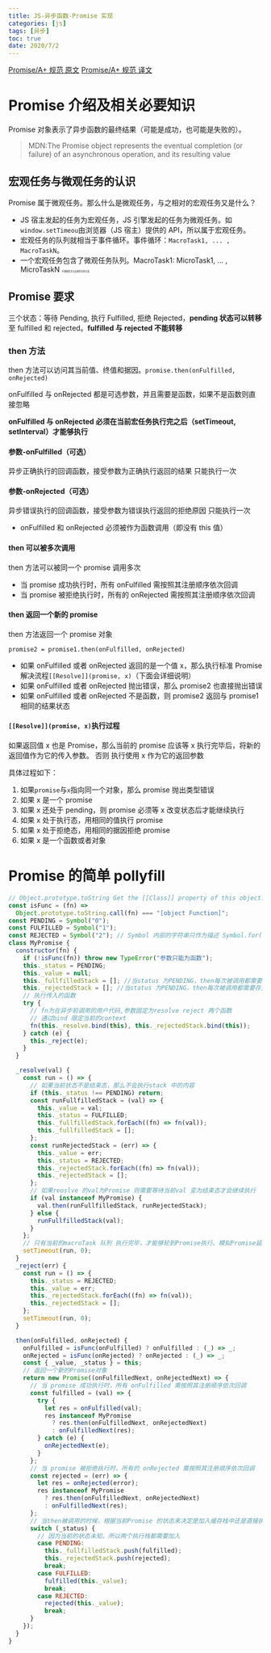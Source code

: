 ```yaml
---
title: JS-异步函数-Promise 实现
categories: [js]
tags: [异步]
toc: true
date: 2020/7/2
---
```


[Promise/A+ 规范 原文](https://promisesaplus.com/)
[Promise/A+ 规范 译文](https://www.ituring.com.cn/article/66566)

# Promise 介绍及相关必要知识

Promise 对象表示了异步函数的最终结果（可能是成功，也可能是失败的）。

> MDN:The Promise object represents the eventual completion (or failure) of an asynchronous operation, and its resulting value

## 宏观任务与微观任务的认识

Promise 属于微观任务。那么什么是微观任务，与之相对的宏观任务又是什么？

- JS 宿主发起的任务为宏观任务，JS 引擎发起的任务为微观任务。如`window.setTimeou`由浏览器（JS 宿主）提供的 API，所以属于宏观任务。
- 宏观任务的队列就相当于事件循环。事件循环：`MacroTask1, ... , MacroTaskN`。
- 一个宏观任务包含了微观任务队列。MacroTask1: MicroTask1, ... , MicroTaskN
  <!-- ![JS 宏观任务与微观任务](promise.png) -->
  <img src="promise.png" style="zoom:30%;" alt="微观任务与宏观任务的关系">

## Promise 要求

三个状态：等待 Pending, 执行 Fulfilled, 拒绝 Rejected，**pending 状态可以转移**至 fulfilled 和 rejected。**fulfilled 与 rejected 不能转移**

### then 方法

then 方法可以访问其当前值、终值和据因。`promise.then(onFulfilled, onRejected)`

onFulfilled 与 onRejected 都是可选参数，并且需要是函数，如果不是函数则直接忽略

**onFulfilled 与 onRejected 必须在当前宏任务执行完之后（setTimeout, setInterval）才能够执行**

#### 参数-onFulfilled（可选）

异步正确执行的回调函数，接受参数为正确执行返回的结果
只能执行一次

#### 参数-onRejected（可选）

异步错误执行的回调函数，接受参数为错误执行返回的拒绝原因
只能执行一次

- onFulfilled 和 onRejected 必须被作为函数调用（即没有 this 值）

#### then 可以被多次调用

then 方法可以被同一个 promise 调用多次

- 当 promise 成功执行时，所有 onFulfilled 需按照其注册顺序依次回调
- 当 promise 被拒绝执行时，所有的 onRejected 需按照其注册顺序依次回调

#### then 返回一个新的 promise

then 方法返回一个 promise 对象

```
promise2 = promise1.then(onFulfilled, onRejected)
```

- 如果 onFulfilled 或者 onRejected 返回的是一个值 x，那么执行标准 Promise 解决流程`[[Resolve]](promise, x)`（下面会详细说明）
- 如果 onFulfilled 或者 onRejected 抛出错误，那么 promise2 也直接抛出错误
- 如果 onFulfilled 或者 onRejected 不是函数，则 promise2 返回与 promise1 相同的结果状态

#### `[[Resolve]](promise, x)`执行过程

如果返回值 x 也是 Promise，那么当前的 promise 应该等 x 执行完毕后，将新的返回值作为它的传入参数。
否则 执行使用 x 作为它的返回参数

具体过程如下：

1. 如果`promise`与`x`指向同一个对象，那么 promise 抛出类型错误
2. 如果 x 是一个 promise
3. 如果 x 还处于 pending，则 promise 必须等 x 改变状态后才能继续执行
4. 如果 x 处于执行态，用相同的值执行 promise
5. 如果 x 处于拒绝态，用相同的据因拒绝 promise
6. 如果 x 是一个函数或者对象

# Promise 的简单 pollyfill

```js
// Object.prototype.toString Get the [[Class]] property of this object.
const isFunc = (fn) =>
  Object.prototype.toString.call(fn) === "[object Function]";
const PENDING = Symbol("0");
const FULFILLED = Symbol("1");
const REJECTED = Symbol("2"); // Symbol 内部的字符串只作为描述 Symbol.for(key) 会查找是否有名为key的symbol 如果没有则创建一个
class MyPromise {
  constructor(fn) {
    if (!isFunc(fn)) throw new TypeError("参数只能为函数");
    this._status = PENDING;
    this._value = null;
    this._fullfilledStack = []; //当status 为PENDING，then每次被调用都需要存入对应的stack
    this._rejectedStack = []; //当status 为PENDING，then每次被调用都需要存入对应的stack
    // 执行传入的函数
    try {
      // fn为在异步前调用的用户代码,参数固定为resolve reject 两个函数
      // 通过bind 限定当前的context
      fn(this._resolve.bind(this), this._rejectedStack.bind(this));
    } catch (e) {
      this._reject(e);
    }
  }

  _resolve(val) {
    const run = () => {
      // 如果当前状态不是结束态，那么不会执行stack 中的内容
      if (this._status !== PENDING) return;
      const runFullfilledStack = (val) => {
        this._value = val;
        this._status = FULFILLED;
        this._fullfilledStack.forEach((fn) => fn(val));
        this._fullfilledStack = [];
      };
      const runRejectedStack = (err) => {
        this._value = err;
        this._status = REJECTED;
        this._rejectedStack.forEach((fn) => fn(val));
        this._rejectedStack = [];
      };
      // 如果reoslve 的val为Promise 则需要等待当前val 变为结束态才会继续执行
      if (val instanceof MyPromise) {
        val.then(runFullfilledStack, runRejectedStack);
      } else {
        runFullfilledStack(val);
      }
    };
    // 只有当前的macroTask 队列 执行完毕，才能够轮到Promise执行。模拟Promise延迟执行
    setTimeout(run, 0);
  }
  _reject(err) {
    const run = () => {
      this._status = REJECTED;
      this._value = err;
      this._rejectedStack.forEach((fn) => fn(val));
      this._rejectedStack = [];
    };
    setTimeout(run, 0);
  }

  then(onFulfilled, onRejected) {
    onFulfilled = isFunc(onFulfilled) ? onFulfilled : (_) => _;
    onRejected = isFunc(onRejected) ? onRejected : (_) => _;
    const { _value, _status } = this;
    // 返回一个新的Promise对象
    return new Promise((onFulfilledNext, onRejectedNext) => {
      // 当 promise 成功执行时，所有 onFulfilled 需按照其注册顺序依次回调
      const fulfilled = (val) => {
        try {
          let res = onFulfilled(val);
          res instanceof MyPromise
            ? res.then(onFulfilledNext, onRejectedNext)
            : onFulfilledNext(res);
        } catch (e) {
          onRejectedNext(e);
        }
      };
      // 当 promise 被拒绝执行时，所有的 onRejected 需按照其注册顺序依次回调
      const rejected = (err) => {
        let res = onRejected(error);
        res instanceof MyPromise
          ? res.then(onFulfilledNext, onRejectedNext)
          : onFulfilledNext(res);
      };
      // 当then被调用的时候，根据当前Promise 的状态来决定是加入缓存栈中还是直接执行
      switch (_status) {
        // 因为当前的状态未知，所以两个执行栈都需要加入
        case PENDING:
          this._fullfilledStack.push(fulfilled);
          this._rejectedStack.push(rejected);
          break;
        case FULFILLED:
          fulfilled(this._value);
          break;
        case REJECTED:
          rejected(this._value);
          break;
      }
    });
  }
}
```
